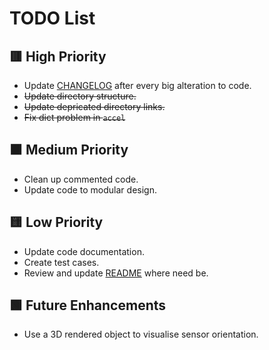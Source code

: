 # TODO List

## :red_square: High Priority

- Update [CHANGELOG](/mpu6050_raspi_tkinter/CHANGELOG.md) after every big alteration to code.
- ~~Update directory structure.~~
- ~~Update depricated directory links.~~
- ~~Fix dict problem in `accel`~~

## :orange_square: Medium Priority

- Clean up commented code.
- Update code to modular design.

## :yellow_square: Low Priority

- Update code documentation.
- Create test cases.
- Review and update [README](/mpu6050_raspi_tkinter/README.md) where need be.

## :green_square: Future Enhancements

- Use a 3D rendered object to visualise sensor orientation.
